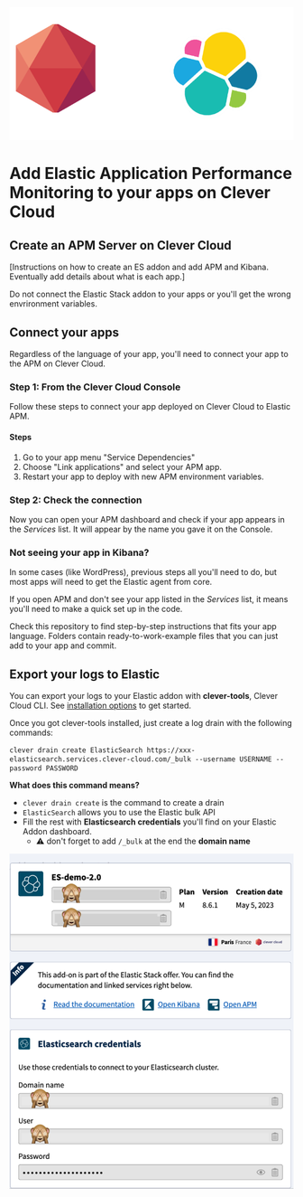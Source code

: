 
![Clever loves Elastic](assets/clever-elastic.png)


# Add Elastic Application Performance Monitoring to your apps on Clever Cloud

## Create an APM Server on Clever Cloud

[Instructions on how to create an ES addon and add APM and Kibana. Eventually add details about what is each app.]

Do not connect the Elastic Stack addon to your apps or you'll get the wrong envrironment variables.

## Connect your apps

Regardless of the language of your app, you'll need to connect your app to the APM on Clever Cloud.

### Step 1: From the Clever Cloud Console

Follow these steps to connect your app deployed on Clever Cloud to Elastic APM.

#### Steps

1. Go to your app menu "Service Dependencies"
2. Choose "Link applications" and select your APM app.
3. Restart your app to deploy with new APM environment variables.

### Step 2: Check the connection

Now you can open your APM dashboard and check if your app appears in the _Services_ list. It will appear by the name you gave it on the Console.

### Not seeing your app in Kibana?

In some cases (like WordPress), previous steps all you'll need to do, but most apps will need to get the Elastic agent from core.

If you open APM and don't see your app listed in the _Services_ list, it means you'll need to make a quick set up in the code.

Check this repository to find step-by-step instructions that fits your app language. Folders contain ready-to-work-example files that you can just add to your app and commit.

## Export your logs to Elastic

You can export your logs to your Elastic addon with **clever-tools**, Clever Cloud CLI. See [installation options](https://www.clever-cloud.com/doc/getting-started/cli/) to get started.

Once you got clever-tools installed, just create a log drain with the following commands:

```
clever drain create ElasticSearch https://xxx-elasticsearch.services.clever-cloud.com/_bulk --username USERNAME --password PASSWORD
```

**What does this command means?**

- `clever drain create` is the command to create a drain
- `ElasticSearch` allows you to use the Elastic bulk API
- Fill the rest with **Elasticsearch credentials** you'll find on your Elastic Addon dashboard.
  - ⚠️ don't forget to add `/_bulk` at the end the **domain name**

![Elastic creds on Clever Cloud Console](assets/elastic-creds.png)
